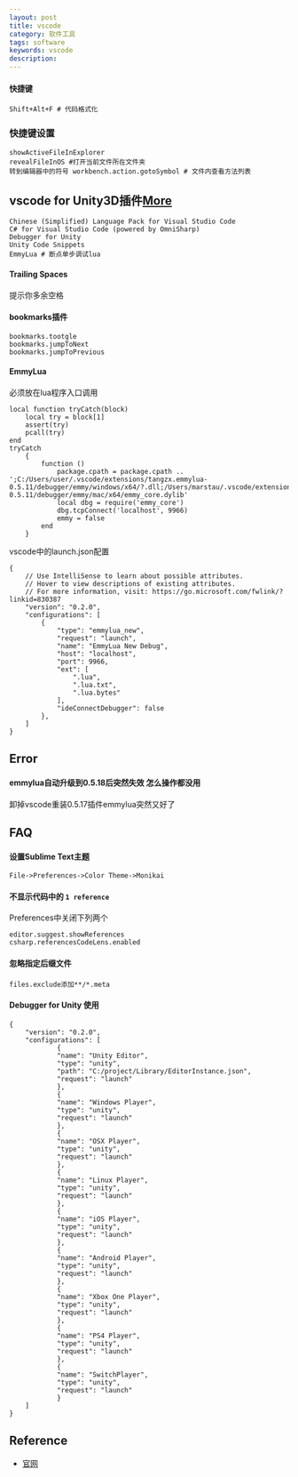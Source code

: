 ```yaml
---
layout: post
title: vscode
category: 软件工具
tags: software
keywords: vscode
description: 
---
```


#### 快捷键

```
Shift+Alt+F # 代码格式化
```

### 快捷键设置

```
showActiveFileInExplorer
revealFileInOS #打开当前文件所在文件夹
转到编辑器中的符号 workbench.action.gotoSymbol # 文件内查看方法列表
```


## vscode for Unity3D插件[More](https://zhuanlan.zhihu.com/p/83019247)

```
Chinese (Simplified) Language Pack for Visual Studio Code
C# for Visual Studio Code (powered by OmniSharp)
Debugger for Unity
Unity Code Snippets
EmmyLua # 断点单步调试lua
```

#### Trailing Spaces

提示你多余空格

#### bookmarks插件


```
bookmarks.tootgle
bookmarks.jumpToNext
bookmarks.jumpToPrevious
```

#### EmmyLua


必须放在lua程序入口调用
```
local function tryCatch(block)
    local try = block[1]
    assert(try)
    pcall(try)
end
tryCatch
    {
        function ()
            package.cpath = package.cpath .. ';C:/Users/user/.vscode/extensions/tangzx.emmylua-0.5.11/debugger/emmy/windows/x64/?.dll;/Users/marstau/.vscode/extensions/tangzx.emmylua-0.5.11/debugger/emmy/mac/x64/emmy_core.dylib'
            local dbg = require('emmy_core')
            dbg.tcpConnect('localhost', 9966)
            emmy = false
        end
    }
```

vscode中的launch.json配置

```
{
    // Use IntelliSense to learn about possible attributes.
    // Hover to view descriptions of existing attributes.
    // For more information, visit: https://go.microsoft.com/fwlink/?linkid=830387
    "version": "0.2.0",
    "configurations": [
        {
            "type": "emmylua_new",
            "request": "launch",
            "name": "EmmyLua New Debug",
            "host": "localhost",
            "port": 9966,
            "ext": [
                ".lua",
                ".lua.txt",
                ".lua.bytes"
            ],
            "ideConnectDebugger": false
        },
    ]
}
```

## Error

#### emmylua自动升级到0.5.18后突然失效 怎么操作都没用

卸掉vscode重装0.5.17插件emmylua突然又好了

## FAQ

#### 设置Sublime Text主题

```
File->Preferences->Color Theme->Monikai
```

#### 不显示代码中的 `1 reference`

Preferences中关闭下列两个
```
editor.suggest.showReferences
csharp.referencesCodeLens.enabled
```

#### 忽略指定后缀文件

```
files.exclude添加**/*.meta
```

#### Debugger for Unity 使用


```
{
    "version": "0.2.0",
    "configurations": [
            {
            "name": "Unity Editor",
            "type": "unity",
            "path": "C:/project/Library/EditorInstance.json",
            "request": "launch"
            },
            {
            "name": "Windows Player",
            "type": "unity",
            "request": "launch"
            },
            {
            "name": "OSX Player",
            "type": "unity",
            "request": "launch"
            },
            {
            "name": "Linux Player",
            "type": "unity",
            "request": "launch"
            },
            {
            "name": "iOS Player",
            "type": "unity",
            "request": "launch"
            },
            {
            "name": "Android Player",
            "type": "unity",
            "request": "launch"
            },
            {
            "name": "Xbox One Player",
            "type": "unity",
            "request": "launch"
            },
            {
            "name": "PS4 Player",
            "type": "unity",
            "request": "launch"
            },
            {
            "name": "SwitchPlayer",
            "type": "unity",
            "request": "launch"
            }
    ]
}
```


## Reference

* [官网](https://code.visualstudio.com/)